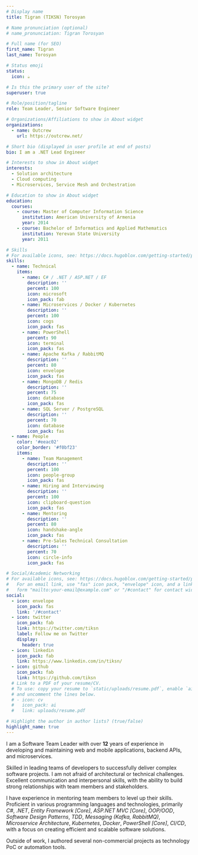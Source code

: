 ```yaml
---
# Display name
title: Tigran (TIKSN) Torosyan

# Name pronunciation (optional)
# name_pronunciation: Tigran Torosyan

# Full name (for SEO)
first_name: Tigran
last_name: Torosyan

# Status emoji
status:
  icon: ☕️

# Is this the primary user of the site?
superuser: true

# Role/position/tagline
role: Team Leader, Senior Software Engineer

# Organizations/Affiliations to show in About widget
organizations:
  - name: Outcrew
    url: https://outcrew.net/

# Short bio (displayed in user profile at end of posts)
bio: I am a .NET Lead Engineer

# Interests to show in About widget
interests:
  - Solution architecture
  - Cloud computing
  - Microservices, Service Mesh and Orchestration

# Education to show in About widget
education:
  courses:
    - course: Master of Computer Information Science
      institution: American University of Armenia
      year: 2014
    - course: Bachelor of Informatics and Applied Mathematics
      institution: Yerevan State University
      year: 2011

# Skills
# For available icons, see: https://docs.hugoblox.com/getting-started/page-builder/#icons
skills:
  - name: Technical
    items:
      - name: C# / .NET / ASP.NET / EF
        description: ''
        percent: 100
        icon: microsoft
        icon_pack: fab
      - name: Microservices / Docker / Kubernetes
        description: ''
        percent: 100
        icon: cogs
        icon_pack: fas
      - name: PowerShell
        percent: 90
        icon: terminal
        icon_pack: fas
      - name: Apache Kafka / RabbitMQ
        description: ''
        percent: 80
        icon: envelope
        icon_pack: fas
      - name: MongoDB / Redis
        description: ''
        percent: 75
        icon: database
        icon_pack: fas
      - name: SQL Server / PostgreSQL
        description: ''
        percent: 70
        icon: database
        icon_pack: fas
  - name: People
    color: '#eeac02'
    color_border: '#f0bf23'
    items:
      - name: Team Management
        description: ''
        percent: 100
        icon: people-group
        icon_pack: fas
      - name: Hiring and Interviewing
        description: ''
        percent: 100
        icon: clipboard-question
        icon_pack: fas
      - name: Mentoring
        description: ''
        percent: 80
        icon: handshake-angle
        icon_pack: fas
      - name: Pre-Sales Technical Consultation
        description: ''
        percent: 70
        icon: circle-info
        icon_pack: fas

# Social/Academic Networking
# For available icons, see: https://docs.hugoblox.com/getting-started/page-builder/#icons
#   For an email link, use "fas" icon pack, "envelope" icon, and a link in the
#   form "mailto:your-email@example.com" or "/#contact" for contact widget.
social:
  - icon: envelope
    icon_pack: fas
    link: '/#contact'
  - icon: twitter
    icon_pack: fab
    link: https://twitter.com/tiksn
    label: Follow me on Twitter
    display:
      header: true
  - icon: linkedin
    icon_pack: fab
    link: https://www.linkedin.com/in/tiksn/
  - icon: github
    icon_pack: fab
    link: https://github.com/tiksn
  # Link to a PDF of your resume/CV.
  # To use: copy your resume to `static/uploads/resume.pdf`, enable `ai` icons in `params.yaml`,
  # and uncomment the lines below.
  # - icon: cv
  #   icon_pack: ai
  #   link: uploads/resume.pdf

# Highlight the author in author lists? (true/false)
highlight_name: true
---
```


I am a Software Team Leader with over **12** years of experience in developing and maintaining web and mobile applications, backend APIs, and microservices.

Skilled in leading teams of developers to successfully deliver complex software projects. I am not afraid of architectural or technical challenges. Excellent communication and interpersonal skills, with the ability to build strong relationships with team members and stakeholders.

I have experience in mentoring team members to level up their skills. Proficient in various programming languages and technologies, primarily *C#*, *.NET*, *Entity Framework \[Core\]*, *ASP.NET MVC \[Core\]*, *OOP/OOD*, *Software Design Patterns*, *TDD*, *Messaging (Kafka, RabbitMQ)*, *Microservice Architecture*, *Kubernetes*, *Docker*, *PowerShell \[Core\]*, *CI/CD*, with a focus on creating efficient and scalable software solutions.

Outside of work, I authored several non-commercial projects as technology PoC or automation tools.
